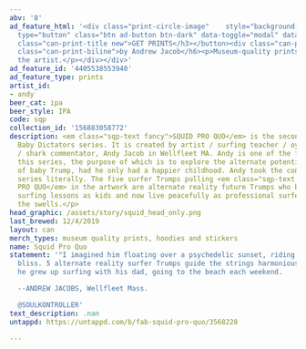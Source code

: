 ```yaml
---
abv: '8'
ad_feature_html: '<div class="print-circle-image"    style="background-image: url(/assets/ads/merch-squid_favicon.png);"></div><button
  type="button" class="btn ad-button btn-dark" data-toggle="modal" data-target="#medusa-t-modal"><h3
  class="can-print-title new">GET PRINTS</h3></button><div class="can-print-description">  <h6
  class="can-print-biline">by Andrew Jacob</h6><p>Museum-quality prints. Profits to
  the artist.</p></div></div>'
ad_feature_id: '4405538553940'
ad_feature_type: prints
artist_id:
- andy
beer_cat: ipa
beer_style: IPA
code: sqp
collection_id: '156883058772'
description: <em class="sqp-text fancy">SQUID PRO QUO</em> is the second can in the
  Baby Dictators series. It is created by artist / surfing teacher / oyster farmer
  / shark commentator, Andy Jacob in Wellfleet MA. Andy is one of the founders of
  this series, the purpose of which is to explore the alternate potential futures
  of baby Trump, had he only had a happier childhood. Andy took the concept of the
  series literally. The five surfer Trumps pulling <em class="sqp-text fancy">SQUID
  PRO QUO</em> in the artwork are alternate reality future Trumps who benefited from
  surfing lessons as kids and now live peacefully as professional surfers, riding
  the swells.</p>
head_graphic: /assets/story/squid_head_only.png
last_brewed: 12/4/2019
layout: can
merch_types: museum quality prints, hoodies and stickers
name: Squid Pro Quo
statement: '"I imagined him floating over a psychedelic sunset, riding tubes in pure
  bliss. 5 alternate reality surfer Trumps guide the strings harmoniously. Like if
  he grew up surfing with his dad, going to the beach each weekend.

  --ANDREW JACOBS, Wellfleet Mass.

  @SOULKONTROLLER'
text_description: .nan
untappd: https://untappd.com/b/fab-squid-pro-quo/3568228

---
```

